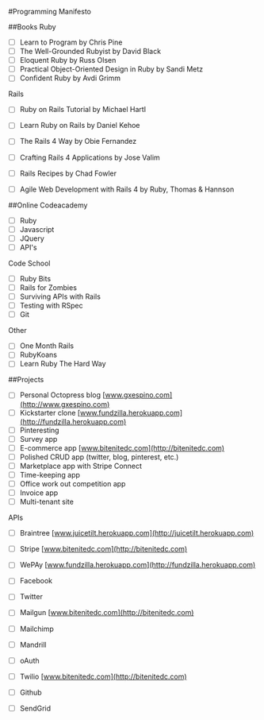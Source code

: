 #Programming Manifesto

##Books
Ruby
- [ ] Learn to Program by Chris Pine
- [ ] The Well-Grounded Rubyist by David Black
- [ ] Eloquent Ruby by Russ Olsen
- [ ] Practical Object-Oriented Design in Ruby by Sandi Metz
- [ ] Confident Ruby by Avdi Grimm

Rails
- [ ] Ruby on Rails Tutorial by Michael Hartl
- [ ] Learn Ruby on Rails by Daniel Kehoe
- [ ] The Rails 4 Way by Obie Fernandez
- [ ] Crafting Rails 4 Applications by Jose Valim
- [ ] Rails Recipes by Chad Fowler
- [ ] Agile Web Development with Rails 4 by Ruby, Thomas & Hannson

 
##Online
Codeacademy
- [ ] Ruby
- [ ] Javascript
- [ ] JQuery
- [ ] API's

Code School
- [ ] Ruby Bits
- [ ] Rails for Zombies
- [ ] Surviving APIs with Rails
- [ ] Testing with RSpec
- [ ] Git

Other
- [ ] One Month Rails
- [ ] RubyKoans
- [ ] Learn Ruby The Hard Way

##Projects
- [ ] Personal Octopress blog [www.gxespino.com](http://www.gxespino.com)
- [ ] Kickstarter clone [www.fundzilla.herokuapp.com](http://fundzilla.herokuapp.com)
- [ ] Pinteresting
- [ ] Survey app
- [ ] E-commerce app [www.bitenitedc.com](http://bitenitedc.com)
- [ ] Polished CRUD app (twitter, blog, pinterest, etc.)
- [ ] Marketplace app with Stripe Connect 
- [ ] Time-keeping app
- [ ] Office work out competition app
- [ ] Invoice app
- [ ] Multi-tenant site 

APIs
- [ ] Braintree [www.juicetilt.herokuapp.com](http://juicetilt.herokuapp.com)
- [ ] Stripe [www.bitenitedc.com](http://bitenitedc.com)
- [ ] WePAy [www.fundzilla.herokuapp.com](http://fundzilla.herokuapp.com)
- [ ] Facebook
- [ ] Twitter
- [ ] Mailgun [www.bitenitedc.com](http://bitenitedc.com)
- [ ] Mailchimp
- [ ] Mandrill
- [ ] oAuth
- [ ] Twilio [www.bitenitedc.com](http://bitenitedc.com)
- [ ] Github
- [ ] SendGrid


 

